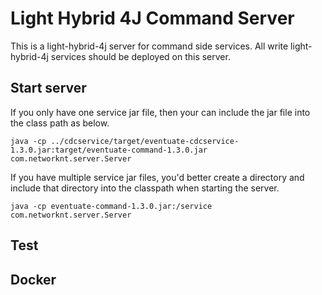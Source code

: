 # Light Hybrid 4J Command Server

This is a light-hybrid-4j server for command side services. All write light-hybrid-4j 
services should be deployed on this server. 


## Start server

If you only have one service jar file, then your can include the jar file into the
class path as below.

```
java -cp ../cdcservice/target/eventuate-cdcservice-1.3.0.jar:target/eventuate-command-1.3.0.jar com.networknt.server.Server
```

If you have multiple service jar files, you'd better create a directory and include
that directory into the classpath when starting the server.

```
java -cp eventuate-command-1.3.0.jar:/service com.networknt.server.Server
```


## Test

## Docker
